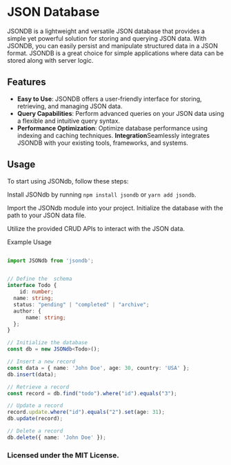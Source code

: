 # JSON Database

JSONDB is a lightweight and versatile JSON database that provides a simple yet powerful solution for storing and querying JSON data. With JSONDB, you can easily persist and manipulate structured data in a JSON format. JSONDB is a great choice for simple applications where data can be stored along with server logic.

## Features

- **Easy to Use**: JSONDB offers a user-friendly interface for storing, retrieving, and managing JSON data.
- **Query Capabilities**: Perform advanced queries on your JSON data using a flexible and intuitive query syntax.
  <!-- - **Command-Line Interface (CLI)**: Interact with the database through a command-line interface, allowing for automation and scriptability. -->
  <!-- - **Graphical User Interface (GUI)**: Access the database using a graphical user interface with intuitive data visualization and query building tools. -->
  <!-- - **Data Integrity**: JSONDB ensures data integrity by providing validation and schema evolution mechanisms. -->
- **Performance Optimization**: Optimize database performance using indexing and caching techniques.
  <!-- - **Security**: Protect your data with built-in security features such as authentication and access control. -->
  **Integration**Seamlessly integrates JSONDB with your existing tools, frameworks, and systems.

<!-- ## Installation

To install JSONDB, follow these steps:

1. Clone the repository: `git clone https://github.com/abubalo/jsondb.git`
2. Install dependencies: `npm install`
3. Start the JSONDB server: `npm start` -->

## Usage

To start using JSONdb, follow these steps:

Install JSONdb by running `npm install jsondb` or `yarn add jsondb`.

Import the JSONdb module into your project.
Initialize the database with the path to your JSON data file.

Utilize the provided CRUD APIs to interact with the JSON data.

Example Usage

```ts filename="index.ts" switcher

import JSONdb from 'jsondb';


// Define the  schema
interface Todo {
    id: number;
  name: string;
  status: "pending" | "completed" | "archive";
  author: {
      name: string;
  };
}

// Initialize the database
const db = new JSONdb<Todo>();

// Insert a new record
const data = { name: 'John Doe', age: 30, country: 'USA' };
db.insert(data);

// Retrieve a record
const record = db.find("todo").where("id").equals("3");

// Update a record
record.update.where("id").equals("2").set(age: 31);
db.update(record);

// Delete a record
db.delete({ name: 'John Doe' });

```

<!-- ### Command-Line Interface (CLI)

The CLI provides a powerful way to interact with JSONDB through command-line commands. Here are some examples:

```bash
# Insert data into the database
$ jsondb insert --data '{name: John Doe, age: 30, country: USA}'

# Query data from the database
$ jsondb query --collection users --where 'age > 25' --orderBy 'name' --limit 10

# Update data in the database
$ jsondb update --collection users --where 'name = "John Doe"' --set 'age = 35'

# Delete data from the database
$ jsondb delete --collection users --where 'age < 30'

```

For more details on the available commands and options, refer to the CLI Documentation.
Graphical User Interface (GUI)

The GUI provides a user-friendly interface for managing your JSON data. It offers features such as:

Data visualization
Query building
CRUD operations
Configuration settings

JSONDB GUI

For instructions on how to run the GUI, refer to the GUI Documentation.
Documentation

For detailed information on using JSONDB, refer to the Documentation.

`
Getting Started
API Reference
Querying Data
Advanced Features
` -->

### Licensed under the MIT License.

